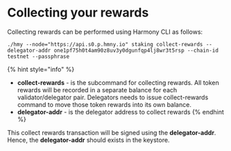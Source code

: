 # Collecting your rewards

Collecting rewards can be performed using Harmony CLI as follows:

```text
./hmy --node="https://api.s0.p.hmny.io" staking collect-rewards --delegator-addr one1pf75h0t4am90z8uv3y0dgunfqp4lj8wr3t5rsp --chain-id testnet --passphrase
```

{% hint style="info" %}


* **collect-rewards** - is the subcommand for collecting rewards. All token rewards will be recorded in a separate balance for each validator/delegator pair. Delegators needs to issue collect-rewards command to move those token rewards into its own balance.
* **delegator-addr** - is the delegator address to collect rewards
{% endhint %}

This collect rewards transaction will be signed using the **delegator-addr**. Hence, the **delegator-addr** should exists in the keystore.


